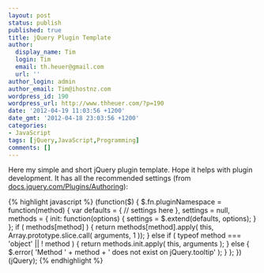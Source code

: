 ```yaml
---
layout: post
status: publish
published: true
title: jQuery Plugin Template
author:
  display_name: Tim
  login: Tim
  email: th.heuer@gmail.com
  url: ''
author_login: admin
author_email: Tim@ihostnz.com
wordpress_id: 190
wordpress_url: http://www.thheuer.com/?p=190
date: '2012-04-19 11:03:56 +1200'
date_gmt: '2012-04-18 23:03:56 +1200'
categories:
- JavaScript
tags: [jQuery,JavaScript,Programming]
comments: []
---
```

<p>Here my simple and short jQuery plugin template. Hope it helps with plugin development. It has all the recommended settings (from <a target="_blank" href="http://docs.jquery.com/Plugins/Authoring">docs.jquery.com/Plugins/Authoring</a>):</p>

{% highlight javascript %}
(function($) {
    $.fn.pluginNamespace = function(method) {
        var defaults = {
                // settings here
            },
            settings = null,
            methods = {
                init: function(options) {
                    settings = $.extend(defaults, options);
                }
            };
        if ( methods[method] ) {
            return methods[method].apply( this, Array.prototype.slice.call( arguments, 1 ));
        } else if ( typeof method === 'object' || ! method ) {
            return methods.init.apply( this, arguments );
        } else {
            $.error( 'Method ' +  method + ' does not exist on jQuery.tooltip' );
        }
    };
})(jQuery);
{% endhighlight %}
